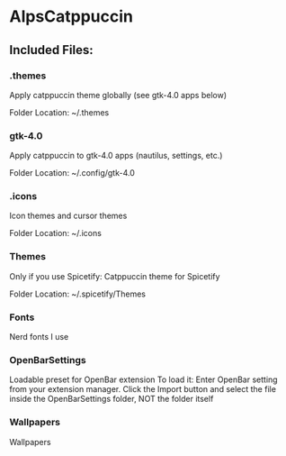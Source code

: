 # AlpsCatppuccin
## Included Files:
### .themes
Apply catppuccin theme globally (see gtk-4.0 apps below)

Folder Location:
~/.themes
### gtk-4.0
Apply catppuccin to gtk-4.0 apps (nautilus, settings, etc.)

Folder Location:
~/.config/gtk-4.0
### .icons
Icon themes and cursor themes

Folder Location:
~/.icons
### Themes
Only if you use Spicetify:
Catppuccin theme for Spicetify

Folder Location:
~/.spicetify/Themes
### Fonts
Nerd fonts I use
### OpenBarSettings
Loadable preset for OpenBar extension
To load it:
Enter OpenBar setting from your extension manager.
Click the Import button and select the file inside the OpenBarSettings folder, NOT the folder itself
### Wallpapers
Wallpapers

